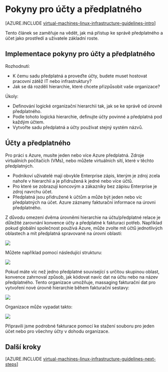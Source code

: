 <properties
    pageTitle="Předplatné a pokyny pro účty | Microsoft Azure"
    description="Informace o klíčových návrh a implementace pokyny pro předplatné a účty v Azure."
    documentationCenter=""
    services="virtual-machines-linux"
    authors="iainfoulds"
    manager="timlt"
    editor=""
    tags="azure-resource-manager"/>

<tags
    ms.service="virtual-machines-linux"
    ms.workload="infrastructure-services"
    ms.tgt_pltfrm="vm-linux"
    ms.devlang="na"
    ms.topic="article"
    ms.date="09/08/2016"
    ms.author="iainfou"/>

# <a name="subscription-and-accounts-guidelines"></a>Pokyny pro účty a předplatného

[AZURE.INCLUDE [virtual-machines-linux-infrastructure-guidelines-intro](../../includes/virtual-machines-linux-infrastructure-guidelines-intro.md)] 

Tento článek se zaměřuje na vědět, jak má přístup ke správě předplatného a účet jako prostředí a uživatele základní roste.


## <a name="implementation-guidelines-for-subscriptions-and-accounts"></a>Implementace pokyny pro účty a předplatného

Rozhodnutí:

- K čemu sadu předplatná a proveďte účty, budete muset hostovat pracovní zátěž IT nebo infrastruktury?
- Jak se dá rozdělí hierarchie, které chcete přizpůsobit vaše organizace?

Úkoly:

- Definování logické organizační hierarchii tak, jak se ke správě od úrovně předplatného.
- Podle tohoto logická hierarchie, definujte účty povinné a předplatná pod každým účtem.
- Vytvořte sadu předplatná a účty používat stejný systém názvů.


## <a name="subscriptions-and-accounts"></a>Účty a předplatného

Pro práci s Azure, musíte jeden nebo více Azure předplatná. Zdroje virtuálních počítačích (VMs), nebo můžete virtuálních sítí, které v těchto předplatných.

- Podnikoví uživatelé mají obvykle Enterprise zápis, kterým je zdroj zcela nahoře v hierarchii a je přidružená k jedné nebo více účtů.
- Pro které se zobrazují koncovým a zákazníky bez zápisu Enterprise je zdroj navrchu účet.
- Předplatná jsou přidružené k účtům a může být jeden nebo víc předplatných na účet. Azure záznamy fakturační informace na úrovni předplatného.

Z důvodu omezení dvěma úrovněmi hierarchie na účtu/předplatné relace je důležité zarovnání konvence účty a předplatné k fakturaci potřeb. Například pokud globální společnost používá Azure, může zvolte mít účtů jednotlivých oblastech a mít předplatná spravované na úrovni oblasti:

![](./media/virtual-machines-common-infrastructure-service-guidelines/sub01.png)

Můžete například pomocí následující strukturu:

![](./media/virtual-machines-common-infrastructure-service-guidelines/sub02.png)

Pokud máte víc než jedno předplatné související s určitou skupinou oblast, konvence zahrnoval způsob, jak kódovat navíc dat na účtu nebo na název předplatného. Tento organizace umožňuje, massaging fakturační dat pro vytvoření nové úrovně hierarchie během fakturační sestavy:

![](./media/virtual-machines-common-infrastructure-service-guidelines/sub03.png)

Organizace může vypadat takto:

![](./media/virtual-machines-common-infrastructure-service-guidelines/sub04.png)

Připravili jsme podrobné fakturace pomocí ke stažení souboru pro jeden účet nebo pro všechny účty v dohodu organizace.


## <a name="next-steps"></a>Další kroky

[AZURE.INCLUDE [virtual-machines-linux-infrastructure-guidelines-next-steps](../../includes/virtual-machines-linux-infrastructure-guidelines-next-steps.md)] 